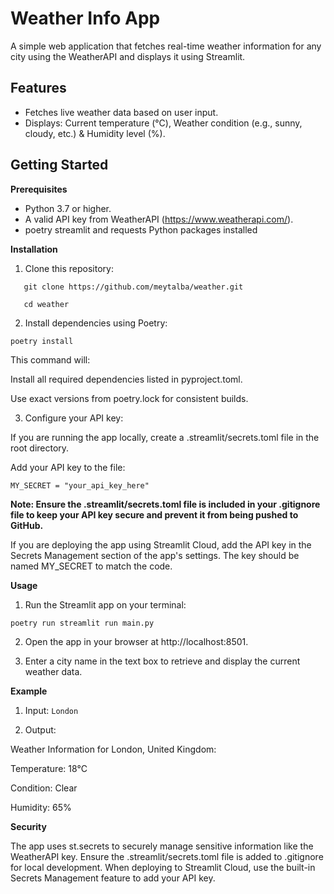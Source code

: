 # Weather Info App

A simple web application that fetches real-time weather information for any city using the WeatherAPI and displays it using Streamlit.

## Features

 - Fetches live weather data based on user input.
 - Displays: Current temperature (°C),  Weather condition (e.g., sunny, cloudy, etc.) &
Humidity level (%).

## Getting Started

**Prerequisites**

 - Python 3.7 or higher.
 - A valid API key from WeatherAPI (https://www.weatherapi.com/).
 - poetry streamlit and requests Python packages installed
   
**Installation**

 1. Clone this repository:


```
   git clone https://github.com/meytalba/weather.git
    
   cd weather
```
2. Install dependencies using Poetry:
   
```
poetry install
```
This command will:

Install all required dependencies listed in pyproject.toml.

Use exact versions from poetry.lock for consistent builds.

3. Configure your API key:

If you are running the app locally, create a .streamlit/secrets.toml file in the root directory.

Add your API key to the file:

```
MY_SECRET = "your_api_key_here"
```

**Note: Ensure the .streamlit/secrets.toml file is included in your .gitignore file to keep your API key secure and prevent it from being pushed to GitHub.**

If you are deploying the app using Streamlit Cloud, add the API key in the Secrets Management section of the app's settings. The key should be named MY_SECRET to match the code.

**Usage**

1. Run the Streamlit app on your terminal:

```poetry run streamlit run main.py```

2. Open the app in your browser at http://localhost:8501.

3. Enter a city name in the text box to retrieve and display the current weather data.

**Example**

1. Input: ```London```

2. Output:

Weather Information for London, United Kingdom:

Temperature: 18°C

Condition: Clear

Humidity: 65%

**Security**

The app uses st.secrets to securely manage sensitive information like the WeatherAPI key.
Ensure the .streamlit/secrets.toml file is added to .gitignore for local development.
When deploying to Streamlit Cloud, use the built-in Secrets Management feature to add your API key.
